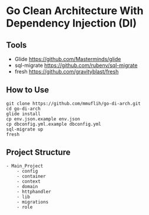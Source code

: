 # Go Clean Architecture With Dependency Injection (DI)

## Tools
- Glide https://github.com/Masterminds/glide
- sql-migrate https://github.com/rubenv/sql-migrate
- fresh https://github.com/gravityblast/fresh

## How to Use
    git clone https://github.com/mmuflih/go-di-arch.git
    cd go-di-arch
    glide install
    cp env.json.example env.json
    cp dbconfig.yml.example dbconfig.yml
    sql-migrate up
    fresh
    
## Project Structure
    - Main_Project
        - config
        - container
        - context
        - domain
        - httphandler
        - lib
        - migrations
        - role
        
